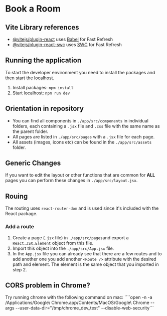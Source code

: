 # Book a Room

## Vite Library references
- [@vitejs/plugin-react](https://github.com/vitejs/vite-plugin-react/blob/main/packages/plugin-react/README.md) uses [Babel](https://babeljs.io/) for Fast Refresh
- [@vitejs/plugin-react-swc](https://github.com/vitejs/vite-plugin-react-swc) uses [SWC](https://swc.rs/) for Fast Refresh

## Running the application
To start the developer environment you need to install the packages and then start the localhost.
1. Install packages: ```npm install```
2. Start localhost: ```npm run dev```


## Orientation in repository
- You can find all components in ```./app/src/components``` in individual folders, each containing a ```.jsx``` file and ```.css``` file with the same name as the parent folder.
- All pages are listed in ```./app/src/pages``` with a ```.jsx``` file for each page.
- All assets (images, icons etc) can be found in the ```./app/src/assets``` folder.

## Generic Changes
If you want to edit the layout or other functions that are common for **ALL** pages you can perform these changes in ```./app/src/layout.jsx```.

## Rouing
The routing uses ```react-router-dom``` and is used since it's included with the React package.
### Add a route
1. Create a page (```.jsx``` file) in ```./app/src/pages```and export a ```React.JSX.Element``` object from this file.
2. Import this object into the ```./app/src/App.jsx``` file.
3. In the ```App.jsx``` file you can already see that there are a few routes and to add another one you add another ```<Route />``` attribute with the desired path and element. The element is the same object that you imported in step 2.


## CORS problem in Chrome?
Try running chrome with the following command on mac: ````open -n -a /Applications/Google\ Chrome.app/Contents/MacOS/Google\ Chrome --args --user-data-dir="/tmp/chrome_dev_test" --disable-web-security```